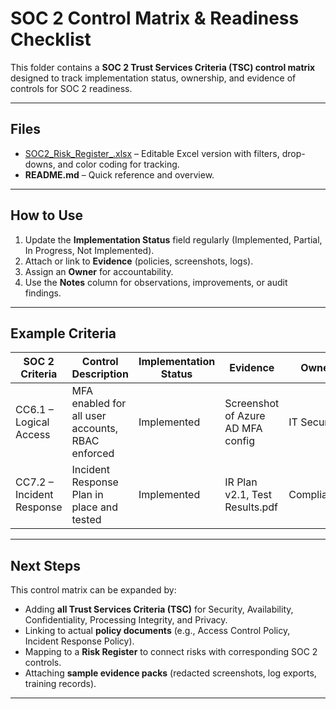 # SOC 2 Control Matrix & Readiness Checklist

This folder contains a **SOC 2 Trust Services Criteria (TSC) control matrix** designed to track implementation status, ownership, and evidence of controls for SOC 2 readiness.

---

## Files
- [SOC2_Risk_Register_.xlsx](./SOC2_Risk_Register_.xlsx) – Editable Excel version with filters, drop-downs, and color coding for tracking.  
- **README.md** – Quick reference and overview.  

---

## How to Use
1. Update the **Implementation Status** field regularly (Implemented, Partial, In Progress, Not Implemented).  
2. Attach or link to **Evidence** (policies, screenshots, logs).  
3. Assign an **Owner** for accountability.  
4. Use the **Notes** column for observations, improvements, or audit findings.  

---

## Example Criteria

| SOC 2 Criteria | Control Description | Implementation Status | Evidence | Owner | Notes |
|----------------|---------------------|-----------------------|----------|-------|-------|
| CC6.1 – Logical Access | MFA enabled for all user accounts, RBAC enforced | Implemented | Screenshot of Azure AD MFA config | IT Security | Access reviews quarterly |
| CC7.2 – Incident Response | Incident Response Plan in place and tested | Implemented | IR Plan v2.1, Test Results.pdf | Compliance | Last tabletop: Sept 2025 |

---

## Next Steps
This control matrix can be expanded by:
- Adding **all Trust Services Criteria (TSC)** for Security, Availability, Confidentiality, Processing Integrity, and Privacy.  
- Linking to actual **policy documents** (e.g., Access Control Policy, Incident Response Policy).  
- Mapping to a **Risk Register** to connect risks with corresponding SOC 2 controls.  
- Attaching **sample evidence packs** (redacted screenshots, log exports, training records).  

---
